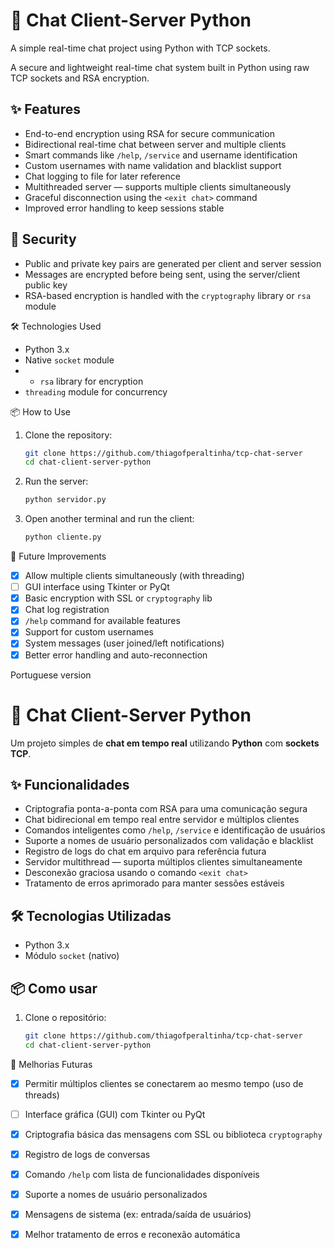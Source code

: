 # 💬 Chat Client-Server Python

A simple real-time chat project using Python with TCP sockets.

A secure and lightweight real-time chat system built in Python using raw TCP sockets and RSA encryption.

## ✨ Features

- End-to-end encryption using RSA for secure communication  
- Bidirectional real-time chat between server and multiple clients  
- Smart commands like `/help`, `/service` and username identification  
- Custom usernames with name validation and blacklist support  
- Chat logging to file for later reference  
- Multithreaded server — supports multiple clients simultaneously  
- Graceful disconnection using the `<exit chat>` command  
- Improved error handling to keep sessions stable

## 🔐 Security

- Public and private key pairs are generated per client and server session  
- Messages are encrypted before being sent, using the server/client public key  
- RSA-based encryption is handled with the `cryptography` library or `rsa` module

🛠 Technologies Used

- Python 3.x
- Native `socket` module
- - `rsa` library for encryption  
- `threading` module for concurrency

📦 How to Use

1. Clone the repository:
   ```bash
   git clone https://github.com/thiagofperaltinha/tcp-chat-server
   cd chat-client-server-python
   ```

2. Run the server:
   ```bash
   python servidor.py
   ```

3. Open another terminal and run the client:
   ```bash
   python cliente.py
   ```

🔧 Future Improvements

- [x] Allow multiple clients simultaneously (with threading)
- [ ] GUI interface using Tkinter or PyQt
- [x] Basic encryption with SSL or `cryptography` lib
- [x] Chat log registration
- [x] `/help` command for available features
- [x] Support for custom usernames
- [x] System messages (user joined/left notifications)
- [x] Better error handling and auto-reconnection

Portuguese version

# 💬 Chat Client-Server Python

Um projeto simples de **chat em tempo real** utilizando **Python** com **sockets TCP**.

## ✨ Funcionalidades

- Criptografia ponta-a-ponta com RSA para uma comunicação segura  
- Chat bidirecional em tempo real entre servidor e múltiplos clientes  
- Comandos inteligentes como `/help`, `/service` e identificação de usuários  
- Suporte a nomes de usuário personalizados com validação e blacklist  
- Registro de logs do chat em arquivo para referência futura  
- Servidor multithread — suporta múltiplos clientes simultaneamente  
- Desconexão graciosa usando o comando `<exit chat>`  
- Tratamento de erros aprimorado para manter sessões estáveis

## 🛠 Tecnologias Utilizadas

- Python 3.x
- Módulo `socket` (nativo)

## 📦 Como usar

1. Clone o repositório:
   ```bash
   git clone https://github.com/thiagofperaltinha/tcp-chat-server
   cd chat-client-server-python

🔧 Melhorias Futuras

- [x] Permitir múltiplos clientes se conectarem ao mesmo tempo (uso de threads)
- [ ] Interface gráfica (GUI) com Tkinter ou PyQt
- [x] Criptografia básica das mensagens com SSL ou biblioteca `cryptography`
- [x] Registro de logs de conversas
- [x] Comando `/help` com lista de funcionalidades disponíveis
- [x] Suporte a nomes de usuário personalizados
- [x] Mensagens de sistema (ex: entrada/saída de usuários)
- [x] Melhor tratamento de erros e reconexão automática



